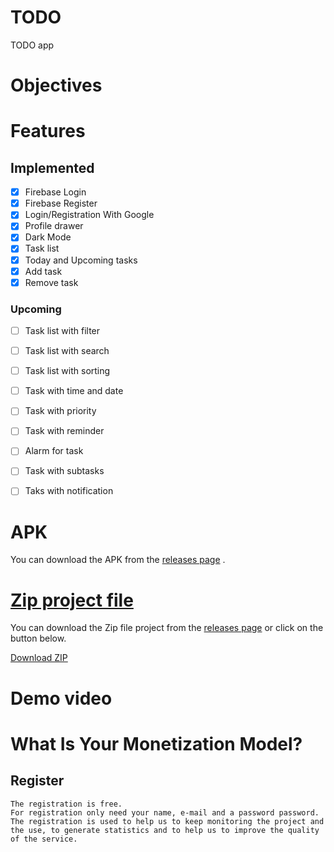 # TODO

TODO app 

# Objectives


# Features

## Implemented 

- [x] Firebase Login
- [x] Firebase Register
- [x] Login/Registration With Google
- [x] Profile drawer
- [x] Dark Mode
- [x] Task list
- [x] Today and Upcoming tasks
- [x] Add task
- [x] Remove task

### Upcoming

- [ ] Task list with filter
- [ ] Task list with search
- [ ] Task list with sorting
- [ ] Task with time and date
- [ ] Task with priority
- [ ] Task with reminder
- [ ] Alarm for task
- [ ] Task with subtasks
- [ ] Taks with notification





# APK
You can download the APK from the [releases page](https://github.com/JoaoRafa19/Todo/releases)
.



# [Zip project file](https://github.com/JoaoRafa19/Todo/archive/refs/tags/Base.zip)

You can download the Zip file project from the [releases page](https://github.com/JoaoRafa19/Todo/releases)
or click on the button below.

[Download ZIP](https://github.com/JoaoRafa19/Todo/archive/refs/tags/Base.zip)

# Demo video

# What Is Your Monetization Model?


## Register

    The registration is free.
    For registration only need your name, e-mail and a password password.
    The registration is used to help us to keep monitoring the project and the use, to generate statistics and to help us to improve the quality of the service.

